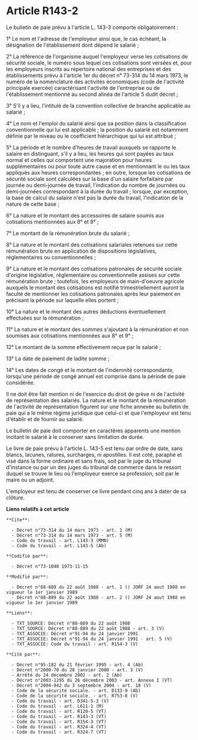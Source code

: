 # Article R143-2

Le bulletin de paie prévu à l'article L. 143-3 comporte obligatoirement :

1° Le nom et l'adresse de l'employeur ainsi que, le cas échéant, la désignation de l'établissement dont dépend le salarié ;

2° La référence de l'organisme auquel l'employeur verse les cotisations de sécurité sociale, le numéro sous lequel ces
cotisations sont versées et, pour les employeurs inscrits au répertoire national des entreprises et des établissements prévu
à l'article 1er du décret n° 73-314 du 14 mars 1973, le numéro de la nomenclature des activités économiques (code de
l'activité principale exercée) caractérisant l'activité de l'entreprise ou de l'établissement mentionné au second alinéa de
l'article 5 dudit décret ;

3° S'il y a lieu, l'intitulé de la convention collective de branche applicable au salarié ;

4° Le nom et l'emploi du salarié ainsi que sa position dans la classification conventionnelle qui lui est applicable ; la
position du salarié est notamment définie par le niveau ou le coefficient hiérarchique qui lui est attribué ;

5° La période et le nombre d'heures de travail auxquels se rapporte le salaire en distinguant, s'il y a lieu, les heures qui
sont payées au taux normal et celles qui comportent une majoration pour heures supplémentaires ou pour toute autre cause et
en mentionnant le ou les taux appliqués aux heures correspondantes ; en outre, lorsque les cotisations de sécurité sociale
sont calculées sur la base d'un salaire forfaitaire par journée ou demi-journée de travail, l'indication du nombre de
journées ou demi-journées correspondant à la durée du travail ; lorsque, par exception, la base de calcul du salaire n'est
pas la durée du travail, l'indication de la nature de cette base ;

6° La nature et le montant des accessoires de salaire soumis aux cotisations mentionnées aux 8° et 9° ;

7° Le montant de la rémunération brute du salarié ;

8° La nature et le montant des cotisations salariales retenues sur cette rémunération brute en application de dispositions
législatives, réglementaires ou conventionnelles ;

9° La nature et le montant des cotisations patronales de sécurité sociale d'origine législative, réglementaire ou
conventionnelle assises sur cette rémunération brute ; toutefois, les employeurs de main-d'oeuvre agricole auxquels le
montant des cotisations est notifié trimestriellement auront la faculté de mentionner les cotisations patronales après leur
paiement en précisant la période sur laquelle elles portent ;

10° La nature et le montant des autres déductions éventuellement effectuées sur la rémunération ;

11° La nature et le montant des sommes s'ajoutant à la rémunération et non soumises aux cotisations mentionnées aux 8° et
9° ;

12° Le montant de la somme effectivement reçue par le salarié ;

13° La date de paiement de ladite somme ;

14° Les dates de congé et le montant de l'indemnité correspondante, lorsqu'une période de congé annuel est comprise dans la
période de paie considérée.

Il ne doit être fait mention ni de l'exercice du droit de grève ni de l'activité de représentation des salariés. La nature et
le montant de la rémunération de l'activité de représentation figurent sur une fiche annexée au bulletin de paie qui a le
même régime juridique que celui-ci et que l'employeur est tenu d'établir et de fournir au salarié.

Le bulletin de paie doit comporter en caractères apparents une mention incitant le salarié à le conserver sans limitation de
durée.

Le livre de paie prévu à l'article L. 143-5 est tenu par ordre de date, sans blancs, lacunes, ratures, surcharges, ni
apostilles. Il est coté, paraphé et visé dans la forme ordinaire et sans frais, soit par le juge du tribunal d'instance ou
par un des juges du tribunal de commerce dans le ressort duquel se trouve le lieu où l'employeur exerce sa profession, soit
par le maire ou un adjoint.

L'employeur est tenu de conserver ce livre pendant cinq ans à dater de sa clôture.

**Liens relatifs à cet article**

	**Cite**:

	  - Décret n°73-314 du 14 mars 1973 - art. 1 (M)
	  - Décret n°73-314 du 14 mars 1973 - art. 5 (M)
	  - Code du travail - art. L143-3 (MMN)
	  - Code du travail - art. L143-5 (Ab)

	**Codifié par**:

	  - Décret n°73-1048 1973-11-15

	**Modifié par**:

	  - Décret n°88-889 du 22 août 1988 - art. 1 () JORF 24 aout 1988 en vigueur le 1er janvier 1989
	  - Décret n°88-889 du 22 août 1988 - art. 2 () JORF 24 aout 1988 en vigueur le 1er janvier 1989

	**Liens**:

	  - TXT_SOURCE: Décret n°88-889 du 22 août 1988
	  - TXT_SOURCE: Décret n°88-889 du 22 août 1988 - art. 3 (V)
	  - TXT_ASSOCIE: Décret n°91-94 du 24 janvier 1991
	  - TXT_ASSOCIE: Décret n°91-94 du 24 janvier 1991 - art. 5 (V)
	  - TXT_ASSOCIE: Code du travail - art. R154-3 (V)

	**Cité par**:

	  - Décret n°95-182 du 21 février 1995 - art. 4 (Ab)
	  - Décret n°2000-70 du 28 janvier 2000 - art. 3 (V)
	  - Arrêté du 24 décembre 2002 - art. 2 (Ab)
	  - Décret n°2003-1295 du 26 décembre 2003 - art. Annexe I (VT)
	  - Décret n°2004-942 du 3 septembre 2004 - art. 18 (V)
	  - Code de la sécurité sociale. - art. D133-9 (Ab)
	  - Code de la sécurité sociale. - art. R753-8 (V)
	  - Code du travail - art. D341-5-3 (V)
	  - Code du travail - art. L611-1 (M)
	  - Code du travail - art. R128-5 (VT)
	  - Code du travail - art. R143-3 (VT)
	  - Code du travail - art. R154-3 (VT)
	  - Code du travail - art. R324-4 (VT)
	  - Code du travail - art. R324-7 (VT)
